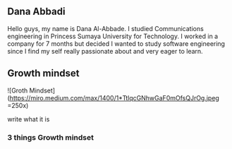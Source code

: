 ## Dana Abbadi

Hello guys, my name is Dana Al-Abbade. I studied Communications engineering in Princess Sumaya University for Technology. I worked in a company for 7 months but decided I wanted to study software engineering since I find my self really passionate about and very eager to learn.  
## Growth mindset
![Groth Mindset](https://miro.medium.com/max/1400/1*TtlqcGNhwGaF0mOfsQJrOg.jpeg =250x)

write what it is

### 3 things Growth mindset
